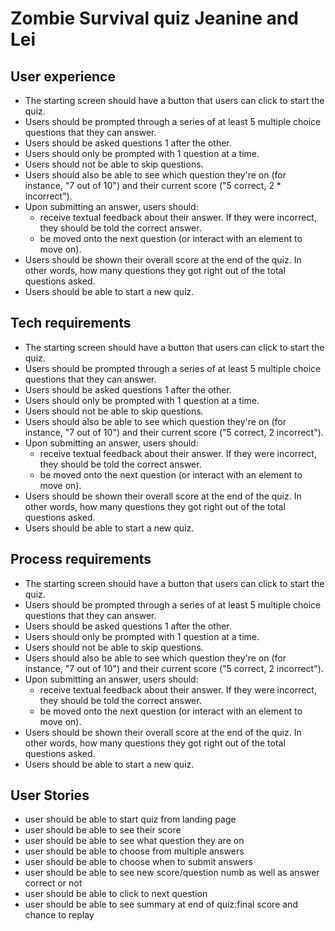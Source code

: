 # Zombie Survival quiz Jeanine and Lei

User experience
-----------------
* The starting screen should have a button that users can click to start the quiz.
* Users should be prompted through a series of at least 5 multiple choice questions that they can answer.
* Users should be asked questions 1 after the other.
* Users should only be prompted with 1 question at a time.
* Users should not be able to skip questions.
* Users should also be able to see which question they're on (for instance, "7 out of 10") and their current score ("5 correct, 2 * incorrect").
* Upon submitting an answer, users should:
	* receive textual feedback about their answer. If they were incorrect, they should be told the correct answer.
	* be moved onto the next question (or interact with an element to move on).
* Users should be shown their overall score at the end of the quiz. In other words, how many questions they got right out of the  total questions asked.
* Users should be able to start a new quiz.

Tech requirements
------------------
* The starting screen should have a button that users can click to start the quiz.
* Users should be prompted through a series of at least 5 multiple choice questions that they can answer.
* Users should be asked questions 1 after the other.
* Users should only be prompted with 1 question at a time.
* Users should not be able to skip questions.
* Users should also be able to see which question they're on (for instance, "7 out of 10") and their current score ("5 correct, 2 incorrect").
* Upon submitting an answer, users should:
	* receive textual feedback about their answer. If they were incorrect, they should be told the correct answer.
	* be moved onto the next question (or interact with an element to move on).
* Users should be shown their overall score at the end of the quiz. In other words, how many questions they got right out of the total questions asked.
* Users should be able to start a new quiz.

Process requirements
--------------------
* The starting screen should have a button that users can click to start the quiz.
* Users should be prompted through a series of at least 5 multiple choice questions that they can answer.
* Users should be asked questions 1 after the other.
* Users should only be prompted with 1 question at a time.
* Users should not be able to skip questions.
* Users should also be able to see which question they're on (for instance, "7 out of 10") and their current score ("5 correct, 2 incorrect").
* Upon submitting an answer, users should:
	* receive textual feedback about their answer. If they were incorrect, they should be told the correct answer.
	* be moved onto the next question (or interact with an element to move on).
* Users should be shown their overall score at the end of the quiz. In other words, how many questions they got right out of the total questions asked.
* Users should be able to start a new quiz.

User Stories
-------------
* user should be able to start quiz from landing page
* user should be able to see their score
* user should be able to see what question they are on
* user should be able to choose from multiple answers 
* user should be able to choose when to submit answers
* user should be able to see new score/question numb as well as answer correct or not
* user should be able to click to next question
* user should be able to see summary at end of quiz:final score and chance to replay
